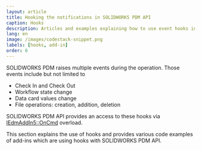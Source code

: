```yaml
---
layout: article
title: Hooking the notifications in SOLIDWORKS PDM API
caption: Hooks
description: Articles and examples explaining how to use event hooks in SOLIDWORKS PDM add-in from API
lang: en
image: /images/codestack-snippet.png
labels: [hooks, add-in]
order: 6
---
```

SOLIDWORKS PDM raises multiple events during the operation. Those events include but not limited to

* Check In and Check Out
* Workflow state change
* Data card values change
* File operations: creation, addition, deletion

SOLIDWORKS PDM API provides an access to these hooks via [IEdmAddIn5::OnCmd](http://help.solidworks.com/2018/english/api/epdmapi/epdm.interop.epdm~epdm.interop.epdm.iedmaddin5~oncmd.html) overload.

This section explains the use of hooks and provides various code examples of add-ins which are using hooks with SOLIDWORKS PDM API.